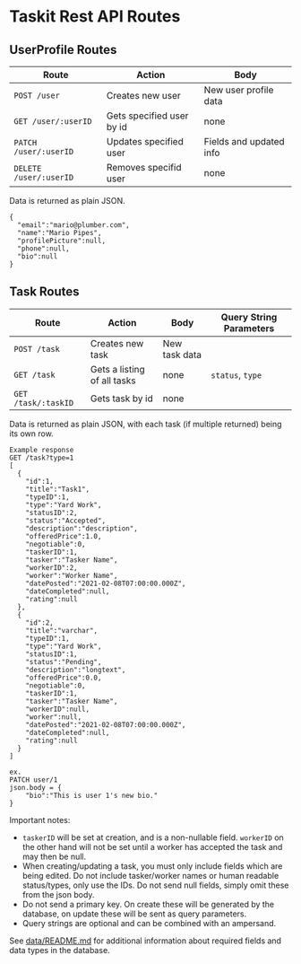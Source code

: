 # Taskit Rest API Routes

## UserProfile Routes
Route | Action | Body
---|---|---
`POST /user` | Creates new user | New user profile data
`GET /user/:userID` | Gets specified user by id | none
`PATCH /user/:userID` | Updates specified user | Fields and updated info
`DELETE /user/:userID` | Removes specifid user | none

Data is returned as plain JSON.
```
{
  "email":"mario@plumber.com",
  "name":"Mario Pipes",
  "profilePicture":null,
  "phone":null,
  "bio":null
}
```

## Task Routes
Route | Action | Body | Query String Parameters
---|---|---|---
`POST /task` | Creates new task | New task data |
`GET /task` | Gets a listing of all tasks | none | `status`, `type`
`GET /task/:taskID` | Gets task by id | none |

Data is returned as plain JSON, with each task (if multiple returned) being its own row.
```
Example response
GET /task?type=1
[
  {
    "id":1,
    "title":"Task1",
    "typeID":1,
    "type":"Yard Work",
    "statusID":2,
    "status":"Accepted",
    "description":"description",
    "offeredPrice":1.0,
    "negotiable":0,
    "taskerID":1,
    "tasker":"Tasker Name",
    "workerID":2,
    "worker":"Worker Name",
    "datePosted":"2021-02-08T07:00:00.000Z",
    "dateCompleted":null,
    "rating":null
  },
  {
    "id":2,
    "title":"varchar",
    "typeID":1,
    "type":"Yard Work",
    "statusID":1,
    "status":"Pending",
    "description":"longtext",
    "offeredPrice":0.0,
    "negotiable":0,
    "taskerID":1,
    "tasker":"Tasker Name",
    "workerID":null,
    "worker":null,
    "datePosted":"2021-02-08T07:00:00.000Z",
    "dateCompleted":null,
    "rating":null
  }
]

ex.
PATCH user/1
json.body = {
	"bio":"This is user 1's new bio."
}
```

Important notes: 
- `taskerID` will be set at creation, and is a non-nullable field. `workerID` on the other hand will not be set until a worker has accepted the task and may then be null.
- When creating/updating a task, you must only include fields which are being edited. Do not include tasker/worker names or human readable status/types, only use the IDs. Do not send null fields, simply omit these from the json body. 
- Do not send a primary key. On create these will be generated by the database, on update these will be sent as query parameters.
- Query strings are optional and can be combined with an ampersand.


See [data/README.md](https://github.com/CSCI-3308-CU-Boulder/3308SP21_011_6/blob/main/data/README.md) for additional information about required fields and data types in the database.